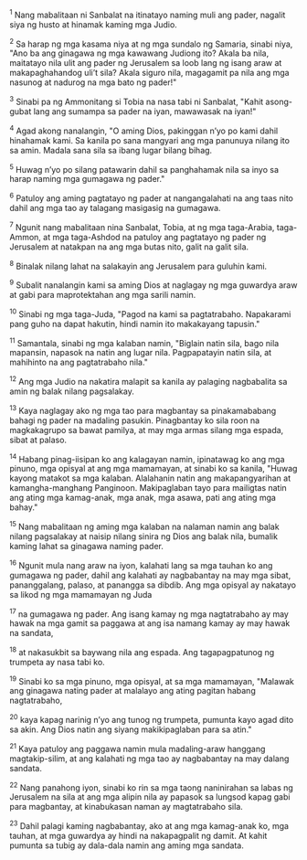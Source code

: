 <sup>1</sup>
Nang mabalitaan ni Sanbalat na itinatayo naming muli ang pader, nagalit siya ng husto at hinamak kaming mga Judio. 

<sup>2</sup>
Sa harap ng mga kasama niya at ng mga sundalo ng Samaria, sinabi niya, "Ano ba ang ginagawa ng mga kawawang Judiong ito? Akala ba nila, maitatayo nila ulit ang pader ng Jerusalem sa loob lang ng isang araw at makapaghahandog uliʼt sila? Akala siguro nila, magagamit pa nila ang mga nasunog at nadurog na mga bato ng pader!" 

<sup>3</sup>
Sinabi pa ng Ammonitang si Tobia na nasa tabi ni Sanbalat, "Kahit asong-gubat lang ang sumampa sa pader na iyan, mawawasak na iyan!" 

<sup>4</sup>
Agad akong nanalangin, "O aming Dios, pakinggan nʼyo po kami dahil hinahamak kami. Sa kanila po sana mangyari ang mga panunuya nilang ito sa amin. Madala sana sila sa ibang lugar bilang bihag. 

<sup>5</sup>
Huwag nʼyo po silang patawarin dahil sa panghahamak nila sa inyo sa harap naming mga gumagawa ng pader." 

<sup>6</sup>
Patuloy ang aming pagtatayo ng pader at nangangalahati na ang taas nito dahil ang mga tao ay talagang masigasig na gumagawa. 

<sup>7</sup>
Ngunit nang mabalitaan nina Sanbalat, Tobia, at ng mga taga-Arabia, taga-Ammon, at mga taga-Ashdod na patuloy ang pagtatayo ng pader ng Jerusalem at natakpan na ang mga butas nito, galit na galit sila. 

<sup>8</sup>
Binalak nilang lahat na salakayin ang Jerusalem para guluhin kami. 

<sup>9</sup>
Subalit nanalangin kami sa aming Dios at naglagay ng mga guwardya araw at gabi para maprotektahan ang mga sarili namin. 

<sup>10</sup>
Sinabi ng mga taga-Juda, "Pagod na kami sa pagtatrabaho. Napakarami pang guho na dapat hakutin, hindi namin ito makakayang tapusin." 

<sup>11</sup>
Samantala, sinabi ng mga kalaban namin, "Biglain natin sila, bago nila mapansin, napasok na natin ang lugar nila. Pagpapatayin natin sila, at mahihinto na ang pagtatrabaho nila." 

<sup>12</sup>
Ang mga Judio na nakatira malapit sa kanila ay palaging nagbabalita sa amin ng balak nilang pagsalakay. 

<sup>13</sup>
Kaya naglagay ako ng mga tao para magbantay sa pinakamababang bahagi ng pader na madaling pasukin. Pinagbantay ko sila roon na magkakagrupo sa bawat pamilya, at may mga armas silang mga espada, sibat at palaso. 

<sup>14</sup>
Habang pinag-iisipan ko ang kalagayan namin, ipinatawag ko ang mga pinuno, mga opisyal at ang mga mamamayan, at sinabi ko sa kanila, "Huwag kayong matakot sa mga kalaban. Alalahanin natin ang makapangyarihan at kamangha-manghang Panginoon. Makipaglaban tayo para mailigtas natin ang ating mga kamag-anak, mga anak, mga asawa, pati ang ating mga bahay." 

<sup>15</sup>
Nang mabalitaan ng aming mga kalaban na nalaman namin ang balak nilang pagsalakay at naisip nilang sinira ng Dios ang balak nila, bumalik kaming lahat sa ginagawa naming pader. 

<sup>16</sup>
Ngunit mula nang araw na iyon, kalahati lang sa mga tauhan ko ang gumagawa ng pader, dahil ang kalahati ay nagbabantay na may mga sibat, pananggalang, palaso, at panangga sa dibdib. Ang mga opisyal ay nakatayo sa likod ng mga mamamayan ng Juda 

<sup>17</sup>
na gumagawa ng pader. Ang isang kamay ng mga nagtatrabaho ay may hawak na mga gamit sa paggawa at ang isa namang kamay ay may hawak na sandata, 

<sup>18</sup>
at nakasukbit sa baywang nila ang espada. Ang tagapagpatunog ng trumpeta ay nasa tabi ko. 

<sup>19</sup>
Sinabi ko sa mga pinuno, mga opisyal, at sa mga mamamayan, "Malawak ang ginagawa nating pader at malalayo ang ating pagitan habang nagtatrabaho, 

<sup>20</sup>
kaya kapag narinig nʼyo ang tunog ng trumpeta, pumunta kayo agad dito sa akin. Ang Dios natin ang siyang makikipaglaban para sa atin." 

<sup>21</sup>
Kaya patuloy ang paggawa namin mula madaling-araw hanggang magtakip-silim, at ang kalahati ng mga tao ay nagbabantay na may dalang sandata. 

<sup>22</sup>
Nang panahong iyon, sinabi ko rin sa mga taong naninirahan sa labas ng Jerusalem na sila at ang mga alipin nila ay papasok sa lungsod kapag gabi para magbantay, at kinabukasan naman ay magtatrabaho sila. 

<sup>23</sup>
Dahil palagi kaming nagbabantay, ako at ang mga kamag-anak ko, mga tauhan, at mga guwardya ay hindi na nakapagpalit ng damit. At kahit pumunta sa tubig ay dala-dala namin ang aming mga sandata.
